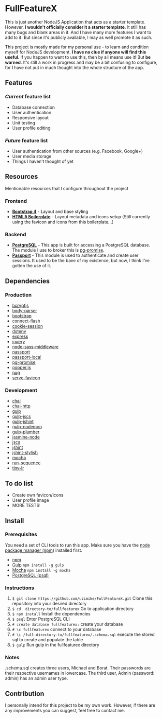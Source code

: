 # FullFeatureX
This is just another NodeJS Application that acts as a starter template. However, **I wouldn't officially consider it a starter template**. It still has many bugs and blank areas in it. And I have many more features I want to add to it. But since it's publicly available, I may as well promote it as such.

This project is mostly made for my personal use - to learn and condition myself for NodeJS development. **I have no clue if anyone will find this useful**. If you happen to want to use this, then by all means use it! But **be warned**. It's still a work in progress and may be a bit confusing to configure, for I have not put in much thought into the whole structure of the app.

## Features
### *Current* feature list
- Database connection
- User authentication
- Responsive layout
- Unit testing
- User profile editing

### *Future* feature list
- User authentication from other sources (e.g. Facebook, Google+)
- User media storage
- Things I haven't thought of yet

## Resources
Mentionable resources that I configure throughout the project

### Frontend
* **[Bootstrap 4](https://getbootstrap.com)** - Layout and base styling
* **[HTML5 Boilerplate](https://html5boilerplate.com)** - Layout metadata and icons setup (Still currently using the favicon and icons from this boilerplate…)

### Backend
* **[PostgreSQL](http://postgresguide.com)** - This app is built for accessing a PostgreSQL database. The module I use to broker this is [pg-promise](https://www.npmjs.com/package/pg-promise).
* **[Passport](https://www.npmjs.com/package/passport)** - This module is used to authenticate and create user sessions. It used to be the bane of my existence, but now, I think I've gotten the use of it.

## Dependencies
### Production
- [bcryptjs](https://www.npmjs.com/package/bcryptjs)
- [body-parser](https://www.npmjs.com/package/body-parser)
- [bootstrap](https://www.npmjs.com/package/bootstrap)
- [connect-flash](https://www.npmjs.com/package/connect-flash)
- [cookie-session](https://www.npmjs.com/package/cookie-session)
- [dotenv](https://www.npmjs.com/package/dotenv)
- [express](https://www.npmjs.com/package/express)
- [jquery](https://www.npmjs.com/package/jquery)
- [node-sass-middleware](https://www.npmjs.com/package/node-sass-middleware)
- [passport](https://www.npmjs.com/package/passport)
- [passport-local](https://www.npmjs.com/package/passport-local)
- [pg-promise](https://www.npmjs.com/package/pg-promise)
- [popper.js](https://www.npmjs.com/package/popper.js)
- [pug](https://www.npmjs.com/package/pug)
- [serve-favicon](https://www.npmjs.com/package/serve-favicon)

### Development
- [chai](https://www.npmjs.com/package/chai)
- [chai-http](https://www.npmjs.com/package/chai-http)
- [gulp](https://www.npmjs.com/package/gulp)
- [gulp-jscs](https://www.npmjs.com/package/gulp-jscs)
- [gulp-jshint](https://www.npmjs.com/package/gulp-jshint)
- [gulp-nodemon](https://www.npmjs.com/package/gulp-nodemon)
- [gulp-plumber](https://www.npmjs.com/package/gulp-plumber)
- [jasmine-node](https://www.npmjs.com/package/jasmine-node)
- [jscs](https://www.npmjs.com/package/jscs)
- [jshint](https://www.npmjs.com/package/jshint)
- [jshint-stylish](https://www.npmjs.com/package/jshint-stylish)
- [mocha](https://www.npmjs.com/package/mocha)
- [run-sequence](https://www.npmjs.com/package/run-sequence)
- [tiny-lr](https://www.npmjs.com/package/tiny-lr)

## To do list
- Create own favicon/icons
- User profile image
- MORE TESTS!

## Install
### Prerequisites
You need a set of CLI tools to run this app. Make sure you have the [node package manager (npm)](https://nodejs.org/en/download/) installed first.

* [npm](https://nodejs.org/en/download/)
* [Gulp](https://www.npmjs.com/package/gulp) `npm install -g gulp`
* [Mocha](https://www.npmjs.com/package/mocha) `npm install -g mocha`
* [PostgreSQL (psql)](http://postgresguide.com/setup/install.html)

### Instructions
1. `$ git clone https://github.com/uzimike/FullFeatureX.git` Clone this repository into your desired directory
2. `$ cd  directory-to/fullfeaturex` Go to application directory
3. `$ npm install` Install the dependencies
4. `$ psql` Enter PostgreSQL CLI
5. `# create database fullfeaturex;` create your database
6. `# \c fullfeaturex` connect to your database
7. `# \i /full-directory-to/fullfeaturex/.schema.sql` execute the stored sql to create and populate the table
8. `$ gulp` Run gulp in the fullfeaturex directory

### Notes
.schema.sql creates three users, Michael and Borat. Their passwords are their respective usernames in lowercase. The third user, Admin (password: admin) has an admin user type.

## Contribution
I personally intend for this project to be my own work. However, if there are any improvements you can suggest, feel free to contact me.
